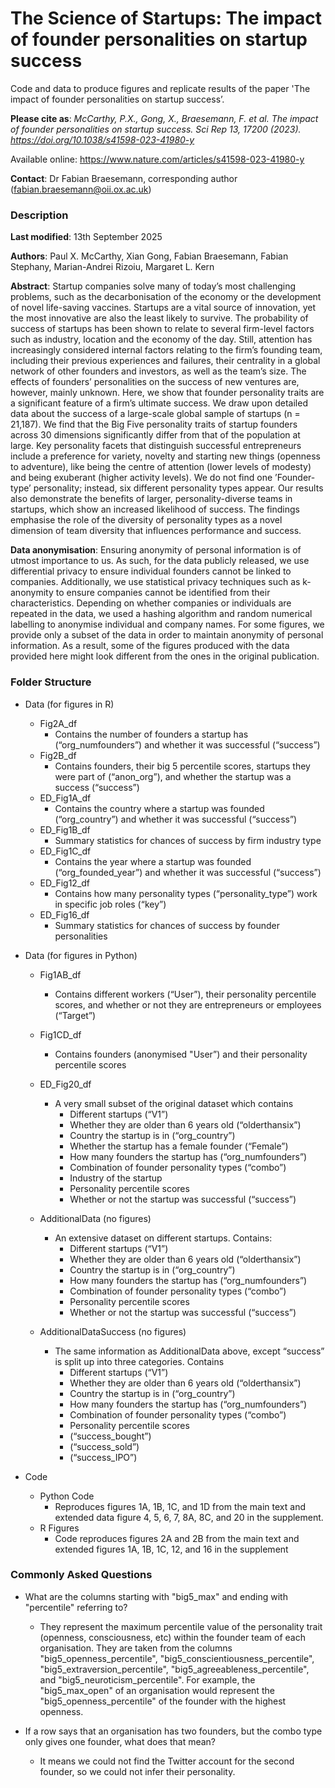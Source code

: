 # The Science of Startups: The impact of founder personalities on startup success

Code and data to produce figures and replicate results of the paper 'The impact of founder personalities on startup success’.

__Please cite as__: _McCarthy, P.X., Gong, X., Braesemann, F. et al. The impact of founder personalities on startup success. Sci Rep 13, 17200 (2023). https://doi.org/10.1038/s41598-023-41980-y_ 

Available online:
https://www.nature.com/articles/s41598-023-41980-y 

**Contact**: Dr Fabian Braesemann, corresponding author (fabian.braesemann@oii.ox.ac.uk)


### Description

**Last modified**: 13th September 2025

**Authors**: Paul X. McCarthy, Xian Gong, Fabian Braesemann, Fabian Stephany, Marian-Andrei Rizoiu, Margaret L. Kern

**Abstract**: Startup companies solve many of today’s most challenging problems, such as the decarbonisation of the economy or the development of novel life-saving vaccines. Startups are a vital source of innovation, yet the most innovative are also the least likely to survive. The probability of success of startups has been shown to relate to several firm-level factors such as industry, location and the economy of the day. Still, attention has increasingly considered internal factors relating to the firm’s founding team, including their previous experiences and failures, their centrality in a global network of other founders and investors, as well as the team’s size. The effects of founders’ personalities on the success of new ventures are, however, mainly unknown. Here, we show that founder personality traits are a significant feature of a firm’s ultimate success. We draw upon detailed data about the success of a large-scale global sample of startups (n = 21,187). We find that the Big Five personality traits of startup founders across 30 dimensions significantly differ from that of the population at large. Key personality facets that distinguish successful entrepreneurs include a preference for variety, novelty and starting new things (openness to adventure), like being the centre of attention (lower levels of modesty) and being exuberant (higher activity levels). We do not find one ’Founder-type’ personality; instead, six different personality types appear. Our results also demonstrate the benefits of larger, personality-diverse teams in startups, which show an increased likelihood of success. The findings emphasise the role of the diversity of personality types as a novel dimension of team diversity that influences performance and success.

**Data anonymisation**:
Ensuring anonymity of personal information is of utmost importance to us. As such, for the data publicly released, we use differential privacy to ensure individual founders cannot be linked to companies. Additionally, we use statistical privacy techniques such as k-anonymity to ensure companies cannot be identified from their characteristics. Depending on whether companies or individuals are repeated in the data, we used a hashing algorithm and random numerical labelling to anonymise individual and company names. For some figures, we provide only a subset of the data in order to maintain anonymity of personal information. As a result, some of the figures produced with the data provided here might look different from the ones in the original publication.


### Folder Structure

- Data (for figures in R) 
  - Fig2A_df
    - Contains the number of founders a startup has (“org_numfounders”) and whether it was successful (“success”)
  - Fig2B_df 
    - Contains founders, their big 5 percentile scores, startups they were part of (“anon_org”), and whether the startup was a success (“success”) 
  - ED_Fig1A_df 
    - Contains the country where a startup was founded (“org_country”) and whether it was successful (“success”)
  - ED_Fig1B_df
    - Summary statistics for chances of success by firm industry type 
  - ED_Fig1C_df
    - Contains the year where a startup was founded (“org_founded_year”) and whether it was successful (“success”)
  - ED_Fig12_df
    - Contains how many personality types (“personality_type”) work in specific job roles (“key”) 
  - ED_Fig16_df
    - Summary statistics for chances of success by founder personalities 
- Data (for figures in Python) 
  - Fig1AB_df
    - Contains different workers (“User”), their personality percentile scores, and whether or not they are entrepreneurs or employees (“Target”)
  - Fig1CD_df
    - Contains founders (anonymised "User”) and their personality percentile scores
  - ED_Fig20_df
    - A very small subset of the original dataset which contains
      - Different startups (“V1”)
      - Whether they are older than 6 years old (“olderthansix”)
      - Country the startup is in (“org_country”) 
      - Whether the startup has a female founder (“Female”) 
      - How many founders the startup has (“org_numfounders”)
      - Combination of founder personality types (“combo”) 
      - Industry of the startup 
      - Personality percentile scores 
      - Whether or not the startup was successful (“success”) 
  
  - AdditionalData (no figures)
    - An extensive dataset on different startups. Contains: 
      - Different startups (“V1”)
      - Whether they are older than 6 years old (“olderthansix”)
      - Country the startup is in (“org_country”) 
      - How many founders the startup has (“org_numfounders”)
      - Combination of founder personality types (“combo”) 
      - Personality percentile scores 
      - Whether or not the startup was successful (“success”)
        
  - AdditionalDataSuccess (no figures)
    - The same information as AdditionalData above, except “success” is split up into three categories. Contains
      - Different startups (“V1”)
      - Whether they are older than 6 years old (“olderthansix”)
      - Country the startup is in (“org_country”) 
      - How many founders the startup has (“org_numfounders”)
      - Combination of founder personality types (“combo”) 
      - Personality percentile scores 
      - (“success_bought”)
      - (“success_sold”)
      - (“success_IPO”)
    
      
- Code
  - Python Code
      - Reproduces figures 1A, 1B, 1C, and 1D from the main text and extended data figure 4, 5, 6, 7, 8A, 8C, and 20 in the supplement. 
  - R Figures
      - Code reproduces figures 2A and 2B from the main text and extended figures 1A, 1B, 1C, 12, and 16 in the supplement 


### Commonly Asked Questions 

- What are the columns starting with "big5_max" and ending with "percentile" referring to?
  - They represent the maximum percentile value of the personality trait (openness, consciousness, etc) within the founder team of each organisation. They are taken from the columns "big5_openness_percentile", "big5_conscientiousness_percentile", "big5_extraversion_percentile", "big5_agreeableness_percentile", and "big5_neuroticism_percentile". For example, the "big5_max_open" of an organisation would represent the "big5_openness_percentile" of the founder with the highest openness. 
 
-  If a row says that an organisation has two founders, but the combo type only gives one founder, what does that mean?
   - It means we could not find the Twitter account for the second founder, so we could not infer their personality. 
    
